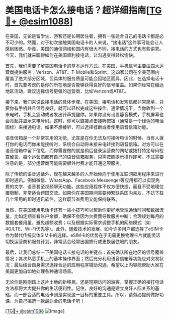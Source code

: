 # 美国电话卡怎么接电话？超详细指南[[TG💪+ @esim1088](https://t.me/s/esim1088)]

在美国，无论是留学生、游客还是长期居住者，拥有一张适合自己的电话卡都是必不可少的。然而，对于初次接触美国电话卡的人来说，“接电话”这件事可能会让人感到困惑。毕竟，美国的通信网络和国内有很大不同，接电话的方式也有些讲究。今天，我们就来聊聊如何在美国顺利接电话，让沟通变得轻松愉快。

首先，我们需要了解美国电话卡的基本运作方式。在美国，手机信号主要由四大运营商提供服务：Verizon、AT&T、T-Mobile和Sprint。这四家公司在全美范围内覆盖了绝大部分区域，但具体的服务质量可能会因地区而异。因此，在选择电话卡时，首先要考虑的是你的所在地是否能够获得良好的信号覆盖。如果你经常在偏远地区活动，建议选择信号更强的运营商，比如Verizon或AT&T。

接下来，我们来说说接电话的具体步骤。在美国，接电话和发短信都非常简单，只要你有手机并且信号良好，就可以轻松完成这些操作。通常情况下，当你收到一个来电时，手机会震动或者发出铃声提醒你。如果你没有设置静音模式，手机屏幕也会亮起并显示来电号码。这时，你可以直接点击接听按钮（通常是一个绿色的电话图标）来接通电话。如果不想接听，可以选择挂断或者使用语音信箱功能。

语音信箱是一个非常实用的功能，尤其是在你无法及时接听电话的时候。当有人拨打你的电话而你未能接听时，系统会自动将未接来电转接到语音信箱。对方可以在语音信箱中留下信息，而你需要做的就是稍后登录运营商的网站或拨打特定号码检查留言。每个运营商都有自己的语音信箱服务，只需按照提示操作即可。不过需要注意的是，部分运营商可能需要额外付费才能开通这项服务。

除了传统的语音通话外，现在越来越多的人开始倾向于使用互联网应用程序来进行即时通讯。例如微信、WhatsApp、Facebook Messenger等应用都可以实现免费的文字、语音甚至视频聊天功能。这些应用程序不仅方便快捷，而且不受地理位置限制，非常适合跨国交流。如果你在美国期间需要频繁联系国内亲友，不妨下载几个常用的即时通讯软件，这样既节省费用又能保持联系。

当然，在美国使用电话卡还有一些小技巧可以帮助你更好地管理通话时间和数据流量。比如定期查看账户余额，确保不会因为欠费而导致服务中断；合理规划每月的数据套餐用量，避免超额收费；以及根据实际需求调整手机的网络模式（如4G/LTE、Wi-Fi优先等）。此外，随着技术的发展，如今许多用户都选择了eSIM卡作为替代传统实体SIM卡的选择。eSIM卡的优势在于无需更换物理卡片就能灵活切换运营商和服务计划，非常适合经常出国旅行或更换居住地的朋友。

最后，让我们总结一下美国电话卡接电话的关键点：首先确认所在地区的信号覆盖情况；其次熟悉手机上的基本操作界面；然后充分利用语音信箱等功能应对突发状况；最后结合自身需求选择合适的应用程序辅助沟通。希望以上内容能帮助大家在美国更加自如地处理各种通话场景。

无论你是刚刚踏上这片土地的新移民，还是短期访问的游客，掌握正确的接打电话方法都将大大提升你的生活便利性。记住，良好的沟通是建立良好人际关系的基础，而一部合适的电话卡则是实现这一目标的重要工具。所以，请务必提前做好功课，为自己挑选一款最适合的电话卡吧！

[[TG💪+ @esim1088](https://t.me/s/esim1088) ![Image](https://i.postimg.cc/4NQfJmqS/Snipaste-2025-05-13-00-14-12.png)]